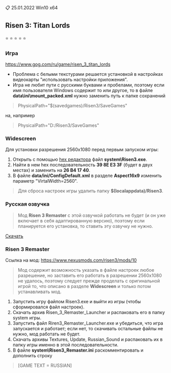 :clipboard: 25.01.2022 Win10 x64

## Risen 3: Titan Lords

:star: :star: :star: :star: :star:

### Игра

https://www.gog.com/ru/game/risen_3_titan_lords

- Проблема с белыми текстурами решается установкой в настройках видеокарты "использовать настройки приложения".
- Игра не любит пути с русскими буквами и пробелами, поэтому если имя пользователя Windows содержит то или другое, то в файле **data\ini\mount_packed.xml** нужно заменить путь к папке сохранений

> PhysicalPath="$(savedgames)/Risen3/SaveGames"

на, например

> PhysicalPath="D:/Risen3/SaveGames"

### Widescreen

Для установки разрешения 2560x1080 перед первым запуском игры:

1. Открыть с помощью [hex редактора](https://github.com/Unicornum/Db.Games/releases/download/Risen/HxD.zip) файл **system\Risen3.exe**.
2. Найти в нем hex последовательность **39 8E E3 3F** (будет в двух местах) и заменить на **26 B4 17 40**.
3. В файле **data/ini/ConfigDefault.xml** в разделе **Aspect16x9** изменить параметр "VirtalWidth=2560".

> Для сброса настроек игры удалить папку **$(localappdata)/Risen3**.

### Русская озвучка

> Мод **Risen 3 Remaster** с этой озвучкой работать не будет (и он уже включает в себя адаптированную версию), поэтому если планируется его установка, то ставить эту озвучку не нужно.

[Скачать](https://www.gamesvoice.ru/risen3)

### Risen 3 Remaster

Ссылка на мод: https://www.nexusmods.com/risen3/mods/10

> Мод содержит возможность указать в файле настроек любое разрешение, но заставить его работать в разрешении 2560x1080 не удалось, поэтому следует прежде проделать с оригинальной игрой то, что описано в разделе **Widescreen** и только потом устанавливать мод.

1. Запустить игру файлом Risen3.exe и выйти из игры (чтобы сформировался файл настроек).
2. Скачать архив Risen_3_Remaster_Launcher и распаковать его в папку system игры.
3. Запустить файл Riren3_Remaster_Launcher.exe и убедиться, что игра запускается и работает; если нет, то скачивать остальные файлы не нужно, мод работать не будет.
4. Скачать архивы Textures, Update, Russian_Sound и распаковать их в папку игры именно в этой последовательности.
5. В файле **system\Risen3_Remaster.ini** раскомментировать и дополнить строку

> [GAME TEXT = RUSSIAN]
